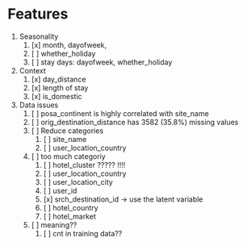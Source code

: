# Features

1. Seasonality
    1. [x] month, dayofweek, 
    2. [ ] whether_holiday
    2. [ ] stay days: dayofweek, whether_holiday
2. Context
    1. [x] day_distance
    2. [x] length of stay
    3. [x] is_domestic
3. Data issues
    1. [ ] posa_continent is highly correlated with site_name
    2. [ ] orig_destination_distance has 3582 (35.8%) missing values
    3. [ ] Reduce categories
        1. [ ] site_name
        2. [ ] user_location_country
    4. [ ] too much categoriy
        1. [ ] hotel_cluster ????? !!!!
        2. [ ] user_location_country
        2. [ ] user_location_city
        3. [ ] user_id
        3. [x] srch_destination_id -> use the latent variable 
        4. [ ] hotel_country
        5. [ ] hotel_market
    5. [ ] meaning??
        1. [ ] cnt in training data??
